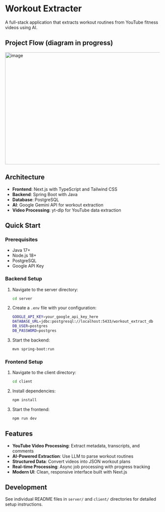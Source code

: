 # Workout Extracter

A full-stack application that extracts workout routines from YouTube fitness videos using AI.

## Project Flow (diagram in progress)

<img width="611" height="364" alt="image" src="https://github.com/user-attachments/assets/eb341061-2bea-413f-bcda-5a1c74cf6dbd" />

## Architecture

- **Frontend**: Next.js with TypeScript and Tailwind CSS
- **Backend**: Spring Boot with Java
- **Database**: PostgreSQL
- **AI**: Google Gemini API for workout extraction
- **Video Processing**: yt-dlp for YouTube data extraction

## Quick Start

### Prerequisites
- Java 17+
- Node.js 18+
- PostgreSQL
- Google API Key

### Backend Setup
1. Navigate to the server directory:
   ```bash
   cd server
   ```

2. Create a `.env` file with your configuration:
   ```bash
   GOOGLE_API_KEY=your_google_api_key_here
   DATABASE_URL=jdbc:postgresql://localhost:5433/workout_extract_db
   DB_USER=postgres
   DB_PASSWORD=postgres
   ```

3. Start the backend:
   ```bash
   mvn spring-boot:run
   ```

### Frontend Setup
1. Navigate to the client directory:
   ```bash
   cd client
   ```

2. Install dependencies:
   ```bash
   npm install
   ```

3. Start the frontend:
   ```bash
   npm run dev
   ```

## Features

- **YouTube Video Processing**: Extract metadata, transcripts, and comments
- **AI-Powered Extraction**: Use LLM to parse workout routines
- **Structured Data**: Convert videos into JSON workout plans
- **Real-time Processing**: Async job processing with progress tracking
- **Modern UI**: Clean, responsive interface built with Next.js

## Development

See individual README files in `server/` and `client/` directories for detailed setup instructions.
